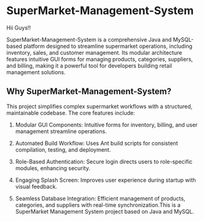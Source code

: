 # SuperMarket-Management-System

Hii Guys!! 

SuperMarket-Management-System is a comprehensive Java and MySQL-based platform designed to streamline supermarket operations, including inventory, sales, and customer management. Its modular architecture features intuitive GUI forms for managing products, categories, suppliers, and billing, making it a powerful tool for developers building retail management solutions.

## Why SuperMarket-Management-System?

This project simplifies complex supermarket workflows with a structured, maintainable codebase. The core features include:

1. Modular GUI Components: Intuitive forms for inventory, billing, and user management streamline operations.

2. Automated Build Workflow: Uses Ant build scripts for consistent compilation, testing, and deployment.

3. Role-Based Authentication: Secure login directs users to role-specific modules, enhancing security.

4. Engaging Splash Screen: Improves user experience during startup with visual feedback.

5. Seamless Database Integration: Efficient management of products, categories, and suppliers with real-time synchronization.This is a SuperMarket Management System project based on Java and MySQL.
